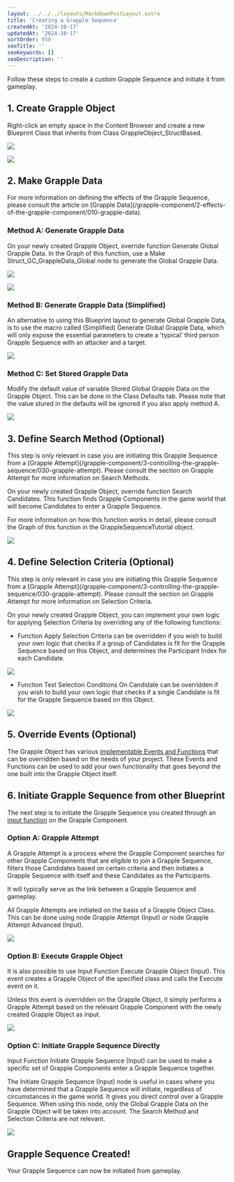 ```yaml
---
layout: ../../../layouts/MarkdownPostLayout.astro
title: 'Creating a Grapple Sequence'
createdAt: '2024-10-17'
updatedAt: '2024-10-17'
sortOrder: 050
seoTitle: ''
seoKeywords: []
seoDescription: ''
---
```


Follow these steps to create a custom Grapple Sequence and initiate it from gameplay.

## 1. Create Grapple Object

Right-click an empty space in the Content Browser and create a new Blueprint Class that inherits from Class <span class="object">GrappleObject_StructBased</span>.

![](../../../assets/grapple-component/bp-class.jpg)

![](../../../assets/grapple-component/gc-struct-based.jpg)

## 2. Make Grapple Data

<div class="note">For more information on defining the effects of the Grapple Sequence, please consult the article on [Grapple Data](/grapple-component/2-effects-of-the-grapple-component/010-grapple-data).</div>

### Method A: Generate Grapple Data

On your newly created Grapple Object, override function <span class="function">Generate Global Grapple Data</span>. In the Graph of this function, use a Make <span class="function">Struct_GC_GrappleData_Global</span> node to generate the Global Grapple Data. 

![](../../../assets/grapple-component/override-ggd.jpg)

![](../../../assets/grapple-component/ggd-graph.jpg)

### Method B: Generate Grapple Data (Simplified)

An alternative to using this Blueprint layout to generate Global Grapple Data, is to use the macro called <span class="function">(Simplified) Generate Global Grapple Data</span>, which will only expose the essential parameters to create a 'typical' third person Grapple Sequence with an attacker and a target.

![](../../../assets/grapple-component/gggd-simplified.jpg)

### Method C: Set Stored Grapple Data

Modify the default value of variable <span class="variable">Stored Global Grapple Data</span> on the Grapple Object. This can be done in the Class Defaults tab. Please note that the value stured in the defaults will be ignored if you also apply method A.

![](../../../assets/grapple-component/stored-data.jpg)

## 3. Define Search Method (Optional)

<div class="note">This step is only relevant in case you are initiating this Grapple Sequence from a [Grapple Attempt](/grapple-component/3-controlling-the-grapple-sequence/030-grapple-attempt). Please consult the section on Grapple Attempt for more information on Search Methods.</div>

On your newly created Grapple Object, override function <span class="function">Search Candidates</span>. This function finds Grapple Components in the game world that will become Candidates to enter a Grapple Sequence.

For more information on how this function works in detail, please consult the Graph of this function in the <span class="object">GrappleSequenceTutorial</span> object.

![](../../../assets/grapple-component/search.jpg)

## 4. Define Selection Criteria (Optional)

<div class="note">This step is only relevant in case you are initiating this Grapple Sequence from a [Grapple Attempt](/grapple-component/3-controlling-the-grapple-sequence/030-grapple-attempt). Please consult the section on Grapple Attempt for more information on Selection Criteria.</div>

On your newly created Grapple Object, you can implement your own logic for applying Selection Criteria by overriding any of the following functions: 

* Function <span class="function">Apply Selection Criteria</span> can be overridden if you wish to build your own logic that checks if a group of Candidates is fit for the Grapple Sequence based on this Object, and determines the Participant Index for each Candidate.

![](../../../assets/grapple-component/criteria.jpg)

* Function <span class="function">Test Selection Conditions On Candidate</span> can be overridden if you wish to build your own logic that checks if a single Candidate is fit for the Grapple Sequence based on this Object.

![](../../../assets/grapple-component/cond-cand.jpg)
 
## 5. Override Events (Optional)

The Grapple Object has various [implementable Events and Functions](/grapple-component/3-controlling-the-grapple-sequence/070-overridable-functions) that can be overridden based on the needs of your project. These Events and Functions can be used to add your own functionality that goes beyond the one built into the Grapple Object itself.

## 6. Initiate Grapple Sequence from other Blueprint

The next step is to initiate the Grapple Sequence you created through an [input function](/grapple-component/3-controlling-the-grapple-sequence/060-input-functions) on the Grapple Component. 

### Option A: Grapple Attempt

A Grapple Attempt is a process where the Grapple Component searches for other Grapple Components that are eligible to join a Grapple Sequence, filters those Candidates based on certain criteria and then initiates a Grapple Sequence with itself and these Candidates as the Participants.

It will typically serve as the link between a Grapple Sequence and gameplay.

All Grapple Attempts are initiated on the basis of a Grapple Object Class. This can be done using node <span class="function">Grapple Attempt (Input)</span> or node <span class="function">Grapple Attempt Advanced (Input)</span>.

![](../../../assets/grapple-component/init-ga.jpg)

### Option B: Execute Grapple Object

It is also possible to use Input Function <span class="function">Execute Grapple Object (Input)</span>. This event creates a Grapple Object of the specified class and calls the Execute event on it. 

Unless this event is overridden on the Grapple Object, it simply performs a Grapple Attempt based on the relevant Grapple Component with the newly created Grapple Object as input.

![](../../../assets/grapple-component/init-exec.jpg)

### Option C: Initiate Grapple Sequence Directly

Input Function <span class="function">Initiate Grapple Sequence (Input)</span> can be used to make a specific set of Grapple Components enter a Grapple Sequence together.

The <span class="function">Initiate Grapple Sequence (Input)</span> node is useful in cases where you have determined that a Grapple Sequence will initiate, regardless of circumstances in the game world. It gives you direct control over a Grapple Sequence. When using this node, only the Global Grapple Data on the Grapple Object will be taken into account. The Search Method and Selection Criteria are not relevant.

![](../../../assets/grapple-component/init-init.jpg)

## Grapple Sequence Created!

Your Grapple Sequence can now be initiated from gameplay.

